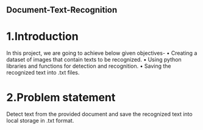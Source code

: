 ## Document-Text-Recognition
# 1.Introduction
In this project, we are going to achieve below given objectives-
• Creating a dataset of images that contain texts to be recognized.
• Using python libraries and functions for detection and recognition.
• Saving the recognized text into .txt files.
# 2.Problem statement
Detect text from the provided document and save the recognized text into local storage in
.txt format.
